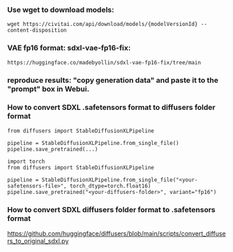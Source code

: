### Use wget to download models:
```
wget https://civitai.com/api/download/models/{modelVersionId} --content-disposition
```

### VAE fp16 format: sdxl-vae-fp16-fix:
```
https://huggingface.co/madebyollin/sdxl-vae-fp16-fix/tree/main
```

### reproduce results: "copy generation data" and paste it to the "prompt" box in Webui.

### How to convert SDXL .safetensors format to diffusers folder format
```
from diffusers import StableDiffusionXLPipeline

pipeline = StableDiffusionXLPipeline.from_single_file()
pipeline.save_pretrained(...)
```
```
import torch
from diffusers import StableDiffusionXLPipeline

pipeline = StableDiffusionXLPipeline.from_single_file("<your-safetensors-file>", torch_dtype=torch.float16)
pipeline.save_pretrained("<your-diffusers-folder>", variant="fp16")
```

### How to convert SDXL diffusers folder format to .safetensors format
https://github.com/huggingface/diffusers/blob/main/scripts/convert_diffusers_to_original_sdxl.py
